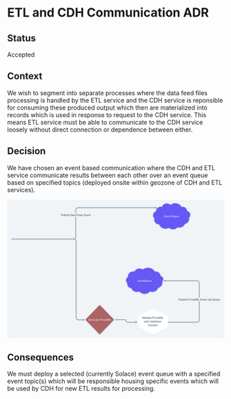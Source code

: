 # ETL and CDH Communication ADR


## Status

Accepted

## Context

We wish to segment into separate processes where the data feed files processing is handled by the ETL service and the CDH service is reponsible for consuming these produced output which then are materialized into records which is used in response to request to the CDH service. This means ETL service must be able to communicate to the CDH service loosely without direct connection or dependence between either. 

## Decision

We have chosen an event based communication where the CDH and ETL service communicate results between each other over an event queue based on specified topics (deployed onsite within geozone of CDH and ETL services). 

![Event Queue](../assets/images/workflows/image3.png)

## Consequences

We must deploy a selected (currently Solace) event queue with a specified event topic(s) which will be responsible housing specific events which will be used
by CDH for new ETL results for processing.